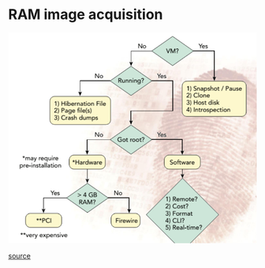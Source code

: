 # RAM image acquisition

![](/static/wiki/ram-image-acquisition-diagram.png)

[source](https://www.fer.unizg.hr/predmet/racfor/materijali#%23!p_rep_84450!_-135668-129615)
